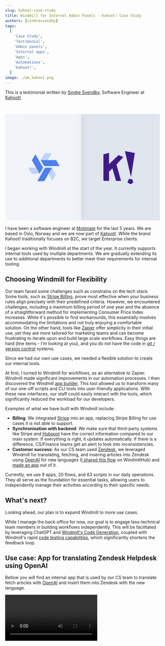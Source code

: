 ```yaml
---
slug: kahoot-case-study
title: Windmill for Internal Admin Panels - Kahoot! Case Study
authors: [sindresvendby]
tags:
  [
    'Case Study',
    'Testimonial',
    'Admin panels',
    'Internal apps',
    'Apps',
    'Automations',
    'Kahoot!',
  ]
image: ./wm_kahoot.png
---
```


This is a testimonial written by [Sindre Svendby](https://github.com/SindreSvendby), Software Engineer at [Kahoot!](https://kahoot.com/).

<!--truncate-->

<br/>

![Windmill Kahoot!](./wm_kahoot.png)

I have been a software engineer at [Motimate](https://www.motimateapp.com/) for the last 5 years. We are based in Oslo, Norway and we are now part of [Kahoot!](https://kahoot.com/). While the brand Kahoot! traditionally focuses on B2C, we target Enterprise clients.

I began working with Windmill at the start of the year. It currently supports internal tools used by multiple departments. We are gradually extending its use to additional departments to better meet their requirements for internal tooling.

## Choosing Windmill for Flexibility

Our team faced some challenges such as constrains on the tech stack. Some tools, such as [Stripe Billing](https://stripe.com/en-fr/billing), prove most effective when your business rules align precisely with their predefined criteria. However, we encountered challenges, including a maximum billing period of one year and the absence of a straightforward method for implementing Consumer Price Index increases. While it's possible to find workarounds, this essentially involves accommodating the limitations and not truly enjoying a comfortable solution. On the other hand, tools like <a href="https://zapier.com/" rel="nofollow">Zapier</a> offer simplicity in their initial use, yet they are more tailored for marketing teams and can become frustrating to iterate upon and build large scale workflows. Easy things are hard (line items -  I'm looking at you), and you do not have the code in [git / version control](/docs/advanced/deploy_gh_gl) systems.

Since we had our own use cases, we needed a flexible solution to create our internal tools.

At first, I turned to Windmill for workflows, as an alternative to Zapier. Windmill made significant improvements in our automation processes. I then discovered the Windmill [app builder](/docs/apps/app_editor). This tool allowed us to transform many of our one-off scripts and CLI tools into user-friendly applications. With these new interfaces, our staff could easily interact with the tools, which significantly reduced the workload for our developers.

Examples of what we have built with Windmill include:
- **Billing**: We integrated [Stripe](https://hub.windmill.dev/integrations/stripe) into an app, replacing Stripe Billing for use cases it is not able to support.
- **Synchronisation with backend**: We make sure that third-party systems like Stripe and [Hubspot](https://hub.windmill.dev/integrations/hubspot) have the correct information compared to our main system. If everything is right, it updates automatically. If there is a difference, CS/Finance teams get an alert to look into inconsistencies.
- **Customer success**: As our CS team used [Zendesk](https://www.zendesk.com/), we leveraged Windmill for translating, fetching, and insering articles into Zendesk using [OpenAI](https://hub.windmill.dev/integrations/openai) for new languages ([I shared this flow](https://hub.windmill.dev/flows/47/insert-zendesk-articles-into-supabase-with-openaiembedings) on WindmillHub) and [made an app](#use-case-app-for-translating-zendesk-helpdesk-using-openai) out of it.
  
Currently, we use 9 apps, 20 flows, and 63 scripts in our daily operations. They all serve as the foundation for essential tasks, allowing users to independently manage their activities according to their specific needs.

## What's next?

Looking ahead, our plan is to expand Windmill to more use cases.

While I manage the back-office for now, our goal is to engage less-technical team members in building workflows independently. This will be facilitated by leveraging ChatGPT and [Windmill's Code Generation](/docs/core_concepts/ai_generation), coupled with Windmill's rapid [code testing capabilities](/docs/core_concepts/instant_preview), which significantly shortens the feedback loop.

## Use case: App for translating Zendesk Helpdesk using OpenAI

Bellow you will find an internal app that is used by our CS team to translate fetch articles with [OpenAI](/docs/integrations/openai) and insert them into Zendesk with the new language.

<video
	className="border-2 rounded-xl object-cover w-full h-full dark:border-gray-800"
	controls
	id="main-video"
  alt="App for translating Zendesk Helpdesk"
	src="/videos/sindre_app.mp4"
/>